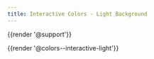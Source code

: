 ```yaml
---
title: Interactive Colors - Light Background
---
```

{{render '@support'}}

{{render '@colors--interactive-light'}}
